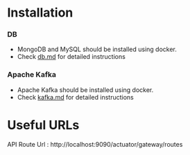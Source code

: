 # Installation
### DB
* MongoDB and MySQL should be installed using docker.
* Check [db.md](_Config_Databases/db.md) for detailed instructions

### Apache Kafka
* Apache Kafka should be installed using docker.
* Check [kafka.md](_Config_Kafka/kafka.md) for detailed instructions


# Useful URLs
API Route Url : http://localhost:9090/actuator/gateway/routes
